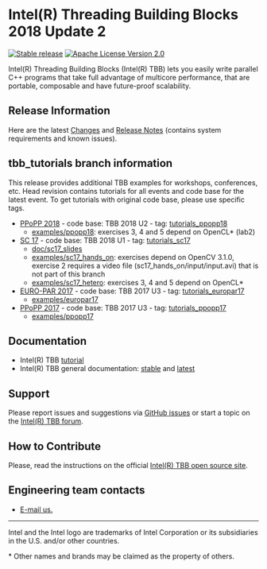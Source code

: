 # Intel(R) Threading Building Blocks 2018 Update 2
[![Stable release](https://img.shields.io/badge/version-2018_U2-green.svg)](https://github.com/01org/tbb/releases/tag/2018_U2)
[![Apache License Version 2.0](https://img.shields.io/badge/license-Apache_2.0-green.svg)](LICENSE)

Intel(R) Threading Building Blocks (Intel(R) TBB) lets you easily write parallel C++ programs that take
full advantage of multicore performance, that are portable, composable and have future-proof scalability.

## Release Information
Here are the latest [Changes](CHANGES) and [Release Notes](doc/Release_Notes.txt) (contains system requirements and known issues).

## tbb_tutorials branch information
This release provides additional TBB examples for workshops, conferences, etc.
Head revision contains tutorials for all events and code base for the latest event. To get tutorials with original code base, please use specific tags.

*  [PPoPP 2018](https://ppopp18.sigplan.org/) - code base: TBB 2018 U2 - tag: [tutorials_ppopp18](https://github.com/01org/tbb/tree/tutorials_ppopp18)
    * [examples/ppopp18](examples/ppopp18): exercises 3, 4 and 5 depend on OpenCL\* (lab2)
*  [SC 17](https://sc17.supercomputing.org/) - code base: TBB 2018 U1 - tag: [tutorials_sc17](https://github.com/01org/tbb/tree/tutorials_sc17)
    * [doc/sc17_slides](doc/sc17_slides)
    * [examples/sc17_hands_on](examples/sc17_hands_on): exercises depend on OpenCV 3.1.0, exercise 2 requires a video file (sc17_hands_on/input/input.avi) that is not part of this branch
    * [examples/sc17_hetero](examples/sc17_hetero): exercises 3, 4 and 5 depend on OpenCL\*
*  [EURO-PAR 2017](https://europar2017.usc.es/) - code base: TBB 2017 U3 - tag: [tutorials_europar17](https://github.com/01org/tbb/tree/tutorials_europar17)
    * [examples/europar17](examples/europar17)
*  [PPoPP 2017](https://ppopp18.sigplan.org/) - code base: TBB 2017 U3 - tag: [tutorials_ppopp17](https://github.com/01org/tbb/tree/tutorials_ppopp17)
    * [examples/ppopp17](examples/ppopp17)

## Documentation
* Intel(R) TBB [tutorial](https://software.intel.com/en-us/tbb-tutorial)
* Intel(R) TBB general documentation: [stable](https://software.intel.com/en-us/tbb-documentation)
and [latest](https://www.threadingbuildingblocks.org/docs/help/index.htm)

## Support
Please report issues and suggestions via
[GitHub issues](https://github.com/01org/tbb/issues) or start a topic on the
[Intel(R) TBB forum](http://software.intel.com/en-us/forums/intel-threading-building-blocks/).

## How to Contribute
Please, read the instructions on the official [Intel(R) TBB open source site](https://www.threadingbuildingblocks.org/submit-contribution).

## Engineering team contacts
* [E-mail us.](mailto:inteltbbdevelopers@intel.com)

------------------------------------------------------------------------
Intel and the Intel logo are trademarks of Intel Corporation or its subsidiaries in the U.S. and/or other countries.

\* Other names and brands may be claimed as the property of others.
